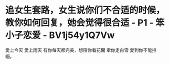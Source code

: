 # 追女生套路，女生说你们不合适的时候，教你如何回复，她会觉得很合适 - P1 - 笨小子恋爱 - BV1j54y1Q7Vw

愛上今天 愛上雨天 有你每天都完美，想陪你看花開 牽你走白雪 愛到你不能拒絕。